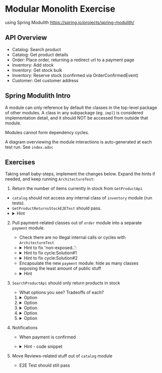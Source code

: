 # Modular Monolith Exercise

using Spring Modulith https://spring.io/projects/spring-modulith/

## API Overview

- Catalog: Search product
- Catalog: Get product details
- Order: Place order, returning a redirect url to a payment page
- Inventory: Add stock
- Inventory: Get stock bulk
- Inventory: Reserve stock (confirmed via OrderConfirmedEvent)
- Customer: Get customer address

## Spring Modulith Intro
A module can only reference by default the classes in the top-level package of other modules. 
A class in any subpackage (eg. `impl`) is considered implementation detail,
and it should NOT be accessed from outside that module.

Modules cannot form dependency cycles.

A diagram overviewing the module interactions is auto-generated at each test run. See `index.adoc`

## Exercises

Taking small baby-steps, implement the changes below. 
Expand the hints if needed, and keep running `ArchitectureTest`:
1. Return the number of items currently in stock from `GetProductApi`
- `catalog` should not access any internal class of `inventory` module (run tests).
- `GetProductReturnsStockE2ETest` should pass.
- <details><summary>Hint</summary>Retrieve the stock item number via a call to a new method in `InventoryModule`</details>

2. Pull payment-related classes out of `order` module into a separate `payment` module.
    - Check there are no illegal internal calls or cycles with `ArchitectureTest`
    - <details><summary>Hint to fix 'non-exposed..':</summary>Code having to do with the `order` internals should stay in `order`.</details>
    - <details><summary>Hint to fix cycle:Solution#1</summary>Have a `PaymentCompletedEvent` thrown from payment back into order</details>
    - <details><summary>Hint to fix cycle:Solution#2</summary>Introduce an interface in one of the modules implemented in the other (aka Dependency Inversion). Which module should hold the interface?</details>
    - Encapsulate the new `payment` module: hide as many classes exposing the least amount of public stuff
    - <details><summary>Hint</summary>Move classes in a subpackage, like 'impl'</details>
3. `SearchProductApi` should only return products in stock
    - What options you see? Tradeoffs of each?

    1. <details><summary>Option</summary>Find all products and join in-memory with all stock. Or vice-versa.</details>
    1. <details><summary>Option</summary>JOIN Stock via SQL/JPQL😐</details>
    1. <details><summary>Option</summary>Replicate stock item number at every change via events from `inventory`</details>
    1. <details><summary>Option</summary>Publish `OutOfStockEvent` and `BackInStockEvent` from `inventory`, updating a `Product.inStock` boolean; </details>
    1. <details><summary>Option</summary>Join the Product with the StockView @Entity exposed by `inventory`</details>
4. Notifications
    - When payment is confirmed
    - <details>
       <summary>Hint - code snippet</summary>

      ``` @ApplicationModuleListener
       public void onOrderStatusChanged(OrderStatusChangedEvent event) {
         String customerEmail = customerModule.getCustomer(event.customerId()).email();
         if (event.status() == OrderStatus.PAYMENT_APPROVED) {
           sendPaymentConfirmedEmail(event, customerEmail);
         }
         if (event.status() == OrderStatus.SHIPPING_IN_PROGRESS) {
           sendOrderShippedEmail(event, customerEmail);
         }
       }
      ```
   </details>
5. Move Reviews-related stuff out of `catalog` module
    - E2E Test should still pass

